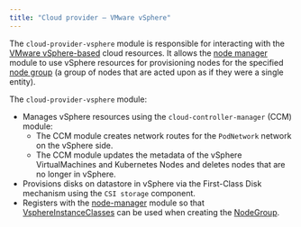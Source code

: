 ```yaml
---
title: "Cloud provider — VMware vSphere"
---
```


The `cloud-provider-vsphere` module is responsible for interacting with the [VMware vSphere-based](https://www.vmware.com/products/vsphere.html) cloud resources. It allows the [node manager](../../modules/node-manager/) module to use vSphere resources for provisioning nodes for the specified [node group](../../modules/node-manager/cr.html#nodegroup) (a group of nodes that are acted upon as if they were a single entity).

The `cloud-provider-vsphere` module:
- Manages vSphere resources using the `cloud-controller-manager` (CCM) module:
  * The CCM module creates network routes for the `PodNetwork` network on the vSphere side.
  * The CCM module updates the metadata of the vSphere VirtualMachines and Kubernetes Nodes and deletes nodes that are no longer in vSphere.
- Provisions disks on datastore in vSphere via the First-Class Disk mechanism using the `CSI storage` component.
- Registers with the [node-manager](../../modules/node-manager/) module so that [VsphereInstanceClasses](cr.html#vsphereinstanceclass) can be used when creating the [NodeGroup](../../modules/node-manager/cr.html#nodegroup).
